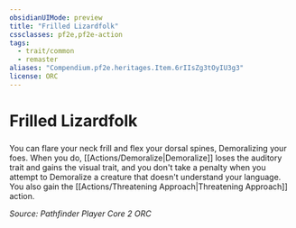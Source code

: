 ```yaml
---
obsidianUIMode: preview
title: "Frilled Lizardfolk"
cssclasses: pf2e,pf2e-action
tags:
  - trait/common
  - remaster
aliases: "Compendium.pf2e.heritages.Item.6rIIsZg3tOyIU3g3"
license: ORC
---
```

# Frilled Lizardfolk

### 






You can flare your neck frill and flex your dorsal spines, Demoralizing your foes. When you do, [[Actions/Demoralize|Demoralize]] loses the auditory trait and gains the visual trait, and you don't take a penalty when you attempt to Demoralize a creature that doesn't understand your language. You also gain the [[Actions/Threatening Approach|Threatening Approach]] action.

*Source: Pathfinder Player Core 2*
*ORC*